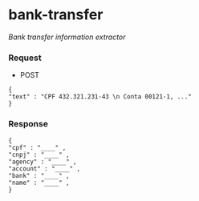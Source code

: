 # bank-transfer

*Bank transfer information extractor*

### Request

- POST
```
{
"text" : "CPF 432.321.231-43 \n Conta 00121-1, ..."
}
```

### Response

```
{
"cpf" : "____" ,
"cnpj" : "____" ,
"agency" : "____" ,
"account" : "____" ,
"bank" : "____" ,
"name" : "____" ,
}
```
